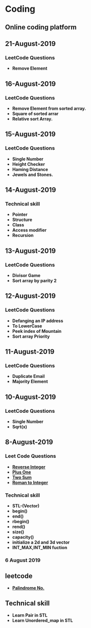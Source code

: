 # Coding
## Online coding platform
## 21-August-2019
### LeetCode Questions
- **Remove Element**
## 16-August-2019
### LeetCode Questions
- **Remove Element from sorted array.**
- **Square of sorted arrar**
- **Relative sort Array.**
## 15-August-2019
### LeetCode Questions
- **Single Number**
- **Height Checker**
- **Haming Distance**
- **Jewels and Stones.**
## 14-August-2019
### Technical skill
- **Pointer**
- **Structure**
- **Class**
- **Access modifier**
- **Recursion**
## 13-August-2019
### LeetCode Questions
- **Divisor Game**
- **Sort array by parity 2**
## 12-August-2019
### LeetCode Questions
- **Defanging an IP address**
- **To LowerCase**
- **Peek index of Mountain**
- **Sort array Priority**
## 11-August-2019
### LeetCode Questions
- **Duplicate Email**
- **Majority Element**
## 10-August-2019
### LeetCode Questions
- **Single Number**
- **Sqrt(x)**
## 8-August-2019
### Leet Code Questions
- **[Reverse Integer](https://leetcode.com/problems/reverse-integer/)**
- **[Plus One](https://leetcode.com/problems/plus-one/)**
- **[Two Sum](https://leetcode.com/problems/two-sum/)**
- **[Roman to Integer](https://leetcode.com/problems/roman-to-integer/)**

### Technical skill
- **STL-(Vector)**
- **begin()**
- **end()**
- **rbegin()**
- **rend()**
- **size()**
- **capacity()**
- **initialize a 2d and 3d vector**
- **INT_MAX,INT_MIN fuction**

### 6 August 2019
## leetcode
- **[Palindrome No.](https://leetcode.com/problems/palindrome-number/)**
## Technical skill  
 - **Learn Pair in STL**
 - **Learn Unordered_map in STL**

